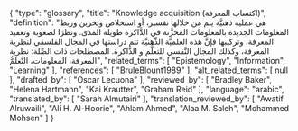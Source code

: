 {
    "type": "glossary",
    "title": "Knowledge acquisition (اكتساب المعرفة)",
    "definition": "هي عملية ذهنيَّة يتم من خلالها تفسير، أو استخلاص وتخزين وربط المعلومات الجديدة بالمعلومات المخزَّنة في الذَّاكرة طويلة المدى. ونظرًا لصعوبة وتعقيد المعرفة، وتركيبها فإنَّ هذه العلميَّة الذِّهنيَّة تتم دراستها في المجال الفلسفي لنظرية المعرفة، وكذلك المجال النَّفسي للتعلُّم و الذَّاكرة.  المصطلحات ذات الصِّلة: نظرية المعرفة، المعلومات، التَّعلمُّ",
    "related_terms": [
        "Epistemology",
        "Information",
        "Learning"
    ],
    "references": [
        "BruleBlount1989"
    ],
    "alt_related_terms": [
        null
    ],
    "drafted_by": [
        "Oscar Lecuona"
    ],
    "reviewed_by": [
        "Bradley Baker",
        "Helena Hartmann",
        "Kai Krautter",
        "Graham Reid"
    ],
    "language": "arabic",
    "translated_by": [
        "Sarah Almutairi"
    ],
    "translation_reviewed_by": [
        "Awatif Alruwaili",
        "Ali H. Al-Hoorie",
        "Ahlam Ahmed",
        "Alaa M. Saleh",
        "Mohammed Mohsen"
    ]
}